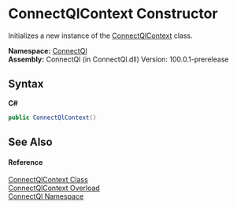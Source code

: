 # ConnectQlContext Constructor 
 

Initializes a new instance of the <a href="T_ConnectQl_ConnectQlContext">ConnectQlContext</a> class.

**Namespace:**&nbsp;<a href="N_ConnectQl">ConnectQl</a><br />**Assembly:**&nbsp;ConnectQl (in ConnectQl.dll) Version: 100.0.1-prerelease

## Syntax

**C#**<br />
``` C#
public ConnectQlContext()
```


## See Also


#### Reference
<a href="T_ConnectQl_ConnectQlContext">ConnectQlContext Class</a><br /><a href="Overload_ConnectQl_ConnectQlContext__ctor">ConnectQlContext Overload</a><br /><a href="N_ConnectQl">ConnectQl Namespace</a><br />